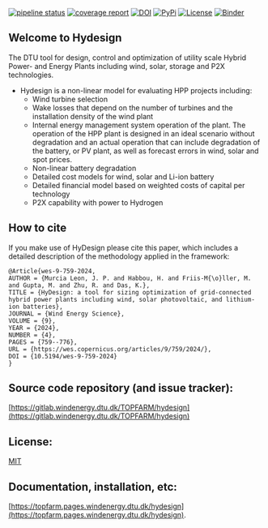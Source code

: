 [![pipeline status](https://gitlab.windenergy.dtu.dk/TOPFARM/hydesign/badges/main/pipeline.svg)](https://gitlab.windenergy.dtu.dk/TOPFARM/hydesign/-/commits/main)
[![coverage report](https://gitlab.windenergy.dtu.dk/TOPFARM/hydesign/badges/main/coverage.svg)](https://gitlab.windenergy.dtu.dk/TOPFARM/hydesign/commits/main)
[![DOI](https://zenodo.org/badge/DOI/10.5281/zenodo.7573040.svg)](https://doi.org/10.5281/zenodo.7573040)
[![PyPi](https://img.shields.io/pypi/v/hydesign)](https://pypi.org/project/hydesign/)
[![License](https://img.shields.io/pypi/l/hydesign)](https://gitlab.windenergy.dtu.dk/TOPFARM/hydesign/blob/main/LICENSE)
[![Binder](https://mybinder.org/badge_logo.svg)](https://mybinder.org/v2/git/https%3A%2F%2Fgitlab.windenergy.dtu.dk%2FTOPFARM%2FHyDesign.git/main)

## Welcome to Hydesign
The DTU tool for design, control and optimization of utility scale Hybrid Power- and Energy Plants including wind, solar, storage and P2X technologies.
- Hydesign is a non-linear model for evaluating HPP projects including: 
    - Wind turbine selection
    - Wake losses that depend on the number of turbines and the installation density of the wind plant
    - Internal energy management system operation of the plant. The operation of the HPP plant is designed in an ideal scenario without degradation and an actual operation that can include degradation of the battery, or PV plant, as well as forecast errors in wind, solar and spot prices.
    - Non-linear battery degradation
    - Detailed cost models for wind, solar and Li-ion battery
    - Detailed financial model based on weighted costs of capital per technology
    - P2X capability with power to Hydrogen

## How to cite
If you make use of HyDesign please cite this paper, which includes a detailed description of the methodology applied in the framework:
```
@Article{wes-9-759-2024,
AUTHOR = {Murcia Leon, J. P. and Habbou, H. and Friis-M{\o}ller, M. and Gupta, M. and Zhu, R. and Das, K.},
TITLE = {HyDesign: a tool for sizing optimization of grid-connected hybrid power plants including wind, solar photovoltaic, and lithium-ion batteries},
JOURNAL = {Wind Energy Science},
VOLUME = {9},
YEAR = {2024},
NUMBER = {4},
PAGES = {759--776},
URL = {https://wes.copernicus.org/articles/9/759/2024/},
DOI = {10.5194/wes-9-759-2024}
}
```

## Source code repository (and issue tracker):
[https://gitlab.windenergy.dtu.dk/TOPFARM/hydesign](https://gitlab.windenergy.dtu.dk/TOPFARM/hydesign)

## License:
[MIT](https://gitlab.windenergy.dtu.dk/TOPFARM/hydesign/blob/main/LICENSE)

## Documentation, installation, etc:
[https://topfarm.pages.windenergy.dtu.dk/hydesign](https://topfarm.pages.windenergy.dtu.dk/hydesign).


